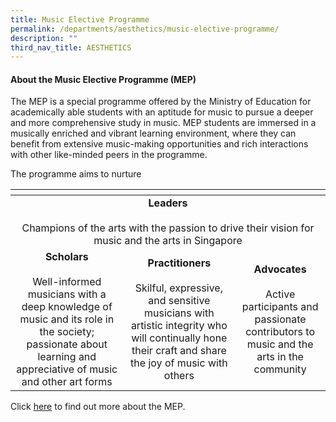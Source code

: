 ```yaml
---
title: Music Elective Programme
permalink: /departments/aesthetics/music-elective-programme/
description: ""
third_nav_title: AESTHETICS
---
```

#### About the Music Elective Programme (MEP)

The MEP is a special programme offered by the Ministry of Education for academically able students with an aptitude for music to pursue a deeper and more comprehensive study in music. MEP students are immersed in a musically enriched and vibrant learning environment, where they can benefit from extensive music-making opportunities and rich interactions with other like-minded peers in the programme.

The programme aims to nurture

<table>
<thead>
  <tr>
    <th></th>
		<th></th>
		<th></th>
  </tr>
</thead>
<tbody>
	  <tr>
    <td colspan="3" style="text-align: center;"><b>Leaders</b><br><br>Champions of the arts with the passion to drive their vision for music and the arts in Singapore</td>
  </tr>
  <tr>
    <td style="text-align: center;"><b>Scholars</b><br><br>Well-informed musicians with a deep knowledge of music and its role in the society; passionate about learning and appreciative of music and other art forms</td>
    <td style="text-align: center;"><b>Practitioners</b><br><br>Skilful, expressive, and sensitive musicians with artistic integrity who will continually hone their craft and share the joy of music with others</td>
    <td style="text-align: center;"><b>Advocates</b><br><br>Active participants and passionate contributors to music and the arts in the community</td>
  </tr>
</tbody>
</table>

Click <a href="https://go.gov.sg/specialmusicprogrammes" target="_blank">here</a> to find out more about the MEP.